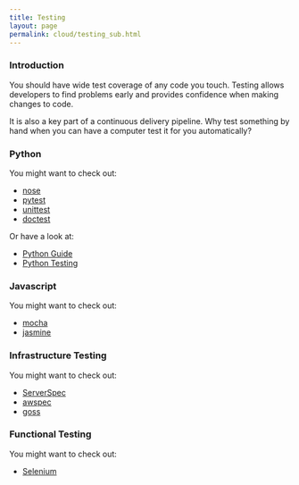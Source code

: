 ```yaml
---
title: Testing
layout: page
permalink: cloud/testing_sub.html
---
```


### Introduction

You should have wide test coverage of any code you touch. Testing allows developers to find problems early and provides confidence when making changes to code.

It is also a key part of a continuous delivery pipeline. Why test something by hand when you can have a computer test it for you automatically?

### Python

You might want to check out:

* [nose](https://nose.readthedocs.org/en/latest/)
* [pytest](https://pytest.org/latest/)
* [unittest](https://docs.python.org/3.4/library/unittest.html)
* [doctest](https://docs.python.org/3.4/library/doctest.html)

Or have a look at:

* [Python Guide](http://docs.python-guide.org/en/latest/writing/tests/)
* [Python Testing](http://pythontesting.net)

### Javascript

You might want to check out:

* [mocha](http://mochajs.org/)
* [jasmine](https://github.com/jasmine/jasmine)

### Infrastructure Testing

You might want to check out:

* [ServerSpec](http://serverspec.org)
* [awspec](https://github.com/k1LoW/awspec)
* [goss](https://github.com/aelsabbahy/goss)

### Functional Testing

You might want to check out:

* [Selenium](http://www.seleniumhq.org/)
